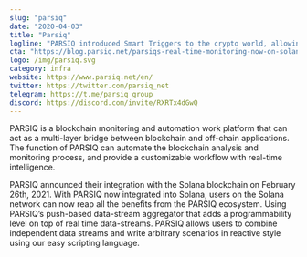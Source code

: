 ```yaml
---
slug: "parsiq"
date: "2020-04-03"
title: "Parsiq"
logline: "PARSIQ introduced Smart Triggers to the crypto world, allowing real-time on-chain events to trigger off-chain actions, giving developers the possibility to automate workflows, creating endless ways to interact with real world applications, maximizing possibilities while focusing on being cost effective."
cta: "https://blog.parsiq.net/parsiqs-real-time-monitoring-now-on-solana/"
logo: /img/parsiq.svg
category: infra
website: https://www.parsiq.net/en/
twitter: https://twitter.com/parsiq_net
telegram: https://t.me/parsiq_group
discord: https://discord.com/invite/RXRTx4dGwQ
---
```

PARSIQ is a blockchain monitoring and automation work platform that can act as a multi-layer bridge between blockchain and off-chain applications. The function of PARSIQ can automate the blockchain analysis and monitoring process, and provide a customizable workflow with real-time intelligence.

PARSIQ announced their integration with the Solana blockchain on February 26th, 2021. With PARSIQ now integrated into Solana, users on the Solana network can now reap all the benefits from the PARSIQ ecosystem. Using PARSIQ’s push-based data-stream aggregator that adds a programmability level on top of real time data-streams. PARSIQ allows users to combine independent data streams and write arbitrary scenarios in reactive style using our easy scripting language.
